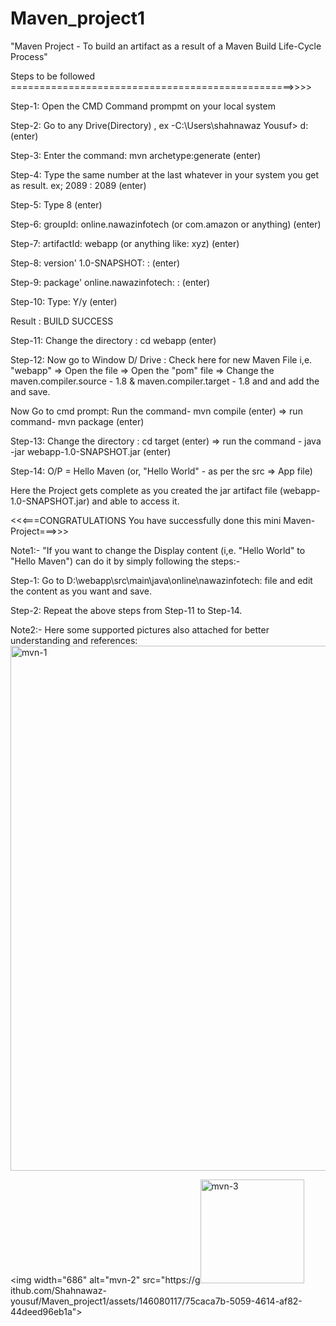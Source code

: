 # Maven_project1
"Maven Project - To build an artifact as a result of a Maven Build Life-Cycle Process"

Steps to be followed =================================================>>>>

Step-1: Open the CMD Command prompmt on your local system

Step-2: Go to any Drive(Directory) , ex -C:\Users\shahnawaz Yousuf> d: (enter) 

Step-3: Enter the command: mvn archetype:generate (enter)

Step-4: Type the same number at the last whatever in your system you get as result. ex; 2089 : 2089 (enter) 

Step-5: Type 8 (enter)

Step-6: groupId: online.nawazinfotech (or com.amazon or anything) (enter)

Step-7: artifactId: webapp (or anything like: xyz) (enter)

Step-8: version' 1.0-SNAPSHOT: : (enter)

Step-9: package' online.nawazinfotech: : (enter)

Step-10: Type: Y/y (enter)

Result : BUILD SUCCESS

Step-11: Change the directory : cd webapp (enter)

Step-12: Now go to Window D/ Drive : Check here for new Maven File i,e. "webapp" => Open the file => Open the "pom" file => Change the maven.compiler.source - 1.8 & maven.compiler.target - 1.8 and and add the <configurations> and save.

Now Go to cmd prompt: Run the command- mvn compile (enter) => run command- mvn package (enter)

Step-13: Change the directory : cd target (enter) => run the command - java -jar webapp-1.0-SNAPSHOT.jar (enter)

Step-14: O/P = Hello Maven (or, "Hello World" - as per the src => App file)

Here the Project gets complete as you created the jar artifact file (webapp-1.0-SNAPSHOT.jar) and able to access it.

<<<===CONGRATULATIONS You have successfully done this mini Maven-Project===>>>

Note1:- "If you want to change the Display content (i,e. "Hello World" to "Hello Maven") can do it by simply following the steps:-

Step-1: Go to D:\webapp\src\main\java\online\nawazinfotech: file and edit the content as you want and save.

Step-2: Repeat the above steps from Step-11 to Step-14.

Note2:- Here some supported pictures also attached for better understanding and references:
<img width="840" alt="mvn-1" src="https://github.com/Shahnawaz-yousuf/Maven_project1/assets/146080117/b76f9f0f-15c1-41b9-abe6-b2069dc5f3d3">


<img width="686" alt="mvn-2" src="https://g<img width="166" alt="mvn-3" src="https://github.com/Shahnawaz-yousuf/Maven_project1/assets/146080117/f767a557-b58b-49b6-ae9b-f9f09fc3a70d">
ithub.com/Shahnawaz-yousuf/Maven_project1/assets/146080117/75caca7b-5059-4614-af82-44deed96eb1a">
